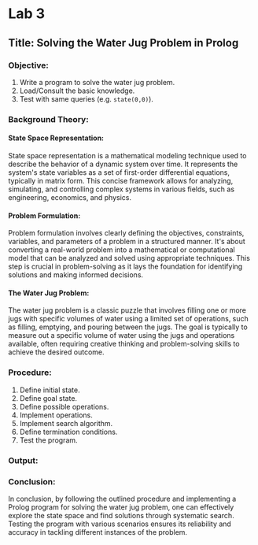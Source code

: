 # Lab 3

## Title: Solving the Water Jug Problem in Prolog

### Objective:
1. Write a program to solve the water jug problem.
2. Load/Consult the basic knowledge.
3. Test with same queries (e.g. `state(0,0)`).

### Background Theory:

#### State Space Representation:
State space representation is a mathematical modeling technique used to describe the behavior of a dynamic system over time. It represents the system's state variables as a set of first-order differential equations, typically in matrix form. This concise framework allows for analyzing, simulating, and controlling complex systems in various fields, such as engineering, economics, and physics.

#### Problem Formulation:
Problem formulation involves clearly defining the objectives, constraints, variables, and parameters of a problem in a structured manner. It's about converting a real-world problem into a mathematical or computational model that can be analyzed and solved using appropriate techniques. This step is crucial in problem-solving as it lays the foundation for identifying solutions and making informed decisions.

#### The Water Jug Problem:
The water jug problem is a classic puzzle that involves filling one or more jugs with specific volumes of water using a limited set of operations, such as filling, emptying, and pouring between the jugs. The goal is typically to measure out a specific volume of water using the jugs and operations available, often requiring creative thinking and problem-solving skills to achieve the desired outcome.

### Procedure:
1. Define initial state.
2. Define goal state.
3. Define possible operations.
4. Implement operations.
5. Implement search algorithm.
6. Define termination conditions.
7. Test the program.

### Output:


### Conclusion:
In conclusion, by following the outlined procedure and implementing a Prolog program for solving the water jug problem, one can effectively explore the state space and find solutions through systematic search. Testing the program with various scenarios ensures its reliability and accuracy in tackling different instances of the problem.
